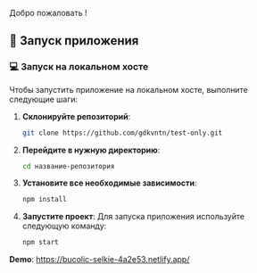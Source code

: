 

Добро пожаловать !

## 🚀 Запуск приложения

### 💻 Запуск на локальном хосте

Чтобы запустить приложение на локальном хосте, выполните следующие шаги:

1. **Склонируйте репозиторий**:
   ```bash
   git clone https://github.com/gdkvntn/test-only.git
   
2. **Перейдите в нужную директорию**:
     ```bash
     cd название-репозитория
     ```

3. **Установите все необходимые зависимости**:
   ```bash
   npm install
   
4. **Запустите проект**:
  Для запуска приложения используйте следующую команду:
   ```bash
   npm start

 **Demo**: https://bucolic-selkie-4a2e53.netlify.app/
 

